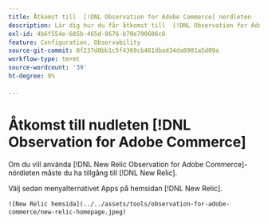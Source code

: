 ```yaml
---
title: Åtkomst till  [!DNL Observation for Adobe Commerce] nerdleten
description: Lär dig hur du får åtkomst till  [!DNL Observation for Adobe Commerce] nördleten.
exl-id: 4b6f554e-685b-465d-8676-b70e790606c6
feature: Configuration, Observability
source-git-commit: 0f237d0bb1c5f4369cb461dbad34da0901a5d09a
workflow-type: tm+mt
source-wordcount: '39'
ht-degree: 0%

---
```


# Åtkomst till nudleten [!DNL Observation for Adobe Commerce]

Om du vill använda [!DNL New Relic Observation for Adobe Commerce]-nördleten måste du ha tillgång till [!DNL New Relic].

Välj sedan menyalternativet Apps på hemsidan [!DNL New Relic].

    ![New Relic hemsida](../../assets/tools/observation-for-adobe-commerce/new-relic-homepage.jpeg)
